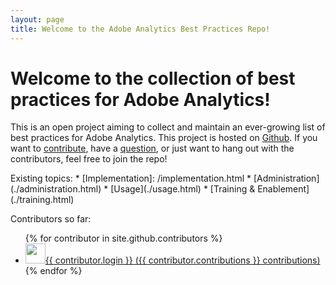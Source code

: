```yaml
---
layout: page
title: Welcome to the Adobe Analytics Best Practices Repo!
---
```

# Welcome to the collection of best practices for Adobe Analytics!
<p>This is an open project aiming to collect and maintain an ever-growing list of best practices for Adobe Analytics. This project is hosted on <a href="{{site.github.repository_url}}">Github</a>. If you want to <a href="{{site.github.issues_url}}">contribute</a>, have a <a href="{{site.github.repository_url}}/discussions">question</a>, or just want to hang out with the contributors, feel free to join the repo!</p>
<p>Existing topics:
  * [Implementation]: /implementation.html
  * [Administration](./administration.html)
  * [Usage](./usage.html)
  * [Training & Enablement](./training.html)
</p>
<p>Contributors so far:
  <ul>
    {% for contributor in site.github.contributors %}
      <li>
        <a href="{{ contributor.html_url }}"><img src="{{ contributor.avatar_url }}" width="32" height="32" />{{ contributor.login }} ({{ contributor.contributions }} contributions)</a>
      </li>
    {% endfor %}
  </ul>
</p>